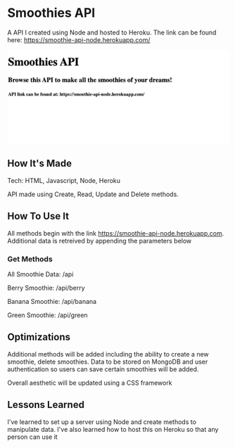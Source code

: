 # Smoothies API
A API I created using Node and hosted to Heroku.  The link can be found here: https://smoothie-api-node.herokuapp.com/

![Smoothies Index Page](Smoothies_API.png "Smoothies API")

## How It's Made 
Tech: HTML, Javascript, Node, Heroku

API made using Create, Read, Update and Delete methods. 

## How To Use It
All methods begin with the link https://smoothie-api-node.herokuapp.com. Additional data is retreived by appending the parameters below

### Get Methods
All Smoothie Data: /api

Berry Smoothie: /api/berry

Banana Smoothie: /api/banana

Green Smoothie: /api/green

## Optimizations
Additional methods will be added including the ability to create a new smoothie, delete smoothies.  Data to be stored on MongoDB and user authentication so users can save certain smoothies will be added.

Overall aesthetic will be updated using a CSS framework

## Lessons Learned 
I've learned to set up a server using Node and create methods to manipulate data. I've also learned how to host this on Heroku so that any person can use it